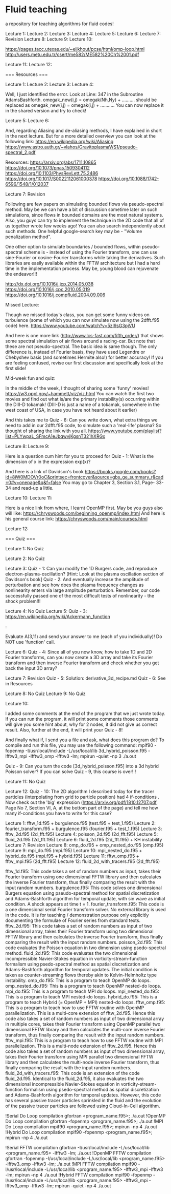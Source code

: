 # Fluid teaching
a repository for teaching algorithms for fluid codes!

Lecture 1: 
Lecture 2: 
Lecture 3: 
Lecture 4: 
Lecture 5: 
Lecture 6: 
Lecture 7: Revision
Lecture 8: 
Lecture 9: 
Lecture 10: 

https://pages.tacc.utexas.edu/~eijkhout/pcse/html/omp-loop.html
http://users.metu.edu.tr/csert/me582/ME582%20Ch%2001.pdf

Lecture 11: 
Lecture 12: 


=== Resources ===

Lecture 1: 
Lecture 2: 
Lecture 3: 
Lecture 4: 

Well, I just identified the error.
Look at Line: 347 in the Subroutine AdamsBashforth.
    omegak_new(i,j) = omegak(Nh,Ny) + ..........
should be replaced as
    omegak_new(i,j) = omegak(i,j) + ...........
You can now replace it in the shared version and try to check!

Lecture 5: 
Lecture 6: 

And, regarding Aliasing and de-aliasing methods, I have explained in short in the next lecture. But for a more detailed overview you can look at the following link:
https://en.wikipedia.org/wiki/Aliasing
https://www.astro.auth.gr/~vlahos/GravitoplasmaWS1/pseudo-spectral_2.pdf

Resources:
https://arxiv.org/abs/1711.10865
https://doi.org/10.1073/pnas.1509304112
https://doi.org/10.1103/PhysRevLett.75.2486
https://doi.org/10.1017/S0022112061000378
https://doi.org/10.1088/1742-6596/1548/1/012037

Lecture 7: Revision

Following are few papers on simulating bounded flows via pseudo-spectral method. May be we can have a bit of discussion sometime later on such simulations, since flows in bounded domains are the most natural systems. Also, you guys can try to implement the technique in the 2D code that all of us together wrote few weeks ago! You can also search independently about such methods. One helpful google-search key may be - "Volume penalization method".

One other option to simulate boundaries / bounded flows, within pseudo-spectral scheme is - instead of using the Fourier transform, one can use sine-Fourier or cosine-Fourier transforms while taking the derivatives. Such libraries are easily available within the FFTW architecture but I had a hard time in the implementation process. May be, young blood can rejuvenate the endeavor!!!

http://dx.doi.org/10.1016/j.jcp.2014.05.038
https://doi.org/10.1016/j.cpc.2010.05.019
https://doi.org/10.1016/j.compfluid.2004.09.006

Missed Lecture:

Though we missed today's class, you can get some funny videos on turbulence (some of which you can now simulate now using the 2dfft.f95 code) here.
https://www.youtube.com/watch?v=5zI9sG3pjVU

And here is one more link (http://www.lcs-fast.com/fifth_order/) that shows some spectral simulation of air flows around a racing-car. But note that these are not pseudo-spectral. The basic idea is same though. The only difference is, instead of Fourier basis, they have used Legendre or Chebyshev basis (and sometimes Hermite also!) for better accuracy! If you are feeling confused, revise our first discussion and specifically look at the first slide!

Mid-week fun and quiz:

In the middle of the week, I thought of sharing some 'funny' movies!
https://w3.pppl.gov/~hammett/viz/viz.html
You can watch the first two movies and find out what is/are the primary instability(s) occurring within the DIII-D tokamak!
(DIII-D is just a name of a tokamak, somewhere in the west coast of USA, in case you have not heard about it earlier)

And this takes me to Quiz - 6:
Can you write down, what extra things we need to add in our 2dfft.f95 code, to simulate such a 'real-life' plasma?
So thought of sharing the link with you all.
https://www.youtube.com/playlist?list=PLYwpaL_SFmcA1eJbqwvjKgsnT321hXRGx


Lecture 8: 
Lecture 9: 

Here is a question cum hint for you to proceed for Quiz - 1:
What is the dimension of x in the expression exp(x)?

And here is a link of Davidson's book
https://books.google.com/books?id=8iW0MDOVr0oC&printsec=frontcover&source=gbs_ge_summary_r&cad=0#v=onepage&q&f=false
You may go to Chapter 3, Section 3.1, Page- 33-34 and read-up a little.

Lecture 10: 
Lecture 11: 

Here is a nice link from where, I learnt OpenMP first. May be you guys also will like:
https://chryswoods.com/beginning_openmp/index.html
And here is his general course link:
https://chryswoods.com/main/courses.html

Lecture 12: 


=== Quiz ===

Lecture 1: No Quiz

Lecture 2: No Quiz

Lecture 3: 
Quiz - 1: Can you modify the 1D Burgers code, and reproduce electron-plasma-oscillation? [Hint: Look at the plasma oscillation section of Davidson's book]
Quiz - 2: And eventually increase the amplitude of perturbation and see how does the plasma frequency changes as nonlinearity enters via large amplitude perturbation. Remember, our code successfully passed one of the most difficult tests of nonlinearity - the shock problem!!!

Lecture 4: No Quiz
Lecture 5: 
Quiz - 3:
https://en.wikipedia.org/wiki/Ackermann_function

:<math> 
\begin{array}{lcl}
\operatorname{A}(0, n) & = & n + 1 \\
\operatorname{A}(m+1, 0) & = & \operatorname{A}(m, 1) \\
\operatorname{A}(m+1, n+1) & = & \operatorname{A}(m, A(m+1, n))
\end{array}
</math>

Evaluate A(3,11) and send your answer to me (each of you individually)! 
Do NOT use 'function' call.

Lecture 6: 
Quiz - 4: Since all of you now know, how to take 1D and 2D Fourier transforms, can you now create a 3D array and take its Fourier transform and then inverse Fourier transform and check whether you get back the input 3D array?

Lecture 7: Revision
Quiz - 5: Solution: derivative_3d_recipe.md
Quiz - 6: See in Resources

Lecture 8: No Quiz
Lecture 9: No Quiz

Lecture 10: 

I added some comments at the end of the program that we just wrote today. If you can run the program, it will print some comments those comments will give you some hint about, why for 2 nodes, it did not give us correct result.
Also, further at the end, it will print your Quiz - 8!

And finally what if, I send you a file and ask, what does this program do?
To compile and run this file, you may use the following command:
mpif90 -fopenmp -I/usr/local/include -L/usr/local/lib 3d_hybrid_poisson.f95 -lfftw3_mpi -lfftw3_omp -lfftw3 -lm; mpirun -quiet -np 3 ./a.out

Quiz - 9: Can you turn the code [3d_hybrid_poisson.f95] into a 3d hybrid Poisson solver?
If you can solve Quiz - 9, this course is over!!!

Lecture 11: No Quiz

Lecture 12: 
Quiz - 10: The 2D algorithm I described today for the tracer particles (interpolating from grid to particle position) had 4 if-conditions . Now check out the 'big' expression (https://arxiv.org/pdf/1810.12707.pdf, Page No 7, Section VI, A, at the bottom part of the page) and tell me how many if-conditions  you have to write for this case?


Lecture 1: fftw_1d.f95 + burgulence.f95 (test.f95 + test_1.f95)
Lecture 2: fourier_transform.f95 + burgulence.f95 (fourier.f95 + test_1.f95)
Lecture 3: fftw_2d.f95 (2d_fft.f95)
Lecture 4: poisson_2d.f95 (2d_fft.f95)
Lecture 5: fluid_2d.f95 (2d_fft.f95)
Lecture 6: fluid_2d.f95 (2d_fft.f95) + KH instability
Lecture 7: Revision
Lecture 8: omp_do.f95 + omp_nested_do.f95 (omp.f95)
Lecture 9: mpi_do.f95 (mpi.f95)
Lecture 10: mpi_nested_do.f95 + hybrid_do.f95 (mpi.f95 + hybrid.f95)
Lecture 11: fftw_omp.f95 + fftw_mpi.f95 (2d_fft.f95)
Lecture 12: fluid_2d_with_tracers.f95 (2d_fft.f95)


fftw_1d.f95: This code takes a set of random numbers as input, takes their Fourier transform using one dimensional FFTW library and then calculates the inverse Fourier transform, thus finally comparing the result with the input random numbers.
burgulence.f95: This code solves one dimensional Burgers equation using pseudo-spectral method for spatial discretization and Adams-Bashforth algorithm for temporal update, with sin wave as initial condition. A shock appears at time t = 1.
fourier_transform.f95: This code is a one dimensional serial Fourier transform solver. No external library is used in the code. It is for teaching / demonstration purpose only explicitly documenting the formulae of Fourier series from standard texts.
fftw_2d.f95: This code takes a set of random numbers as input of two dimensional array, takes their Fourier transform using two dimensional FFTW library and then calculates the inverse Fourier transform, thus finally comparing the result with the input random numbers.
poisson_2d.f95: This code evaluates the Poisson equation in two dimension using psedo-spectral method.
fluid_2d.f95: This code evaluates the two dimensional incompressible Navier-Stokes equation in vorticity-stream-function formalism using psedo-spectral method as spatial discretization and Adams-Bashforth algorithm for temporal updates. The initial condition is taken as counter-streaming flows thereby akin to Kelvin-Helmholtz type instability.
omp_do.f95: This is a program to teach OpenMP do loops.
omp_nested_do.f95: This is a program to teach OpenMP nested-do loops.
mpi_do.f95: This is a program to teach MPI do loops.
mpi_nested_do.f95: This is a program to teach MPI nested-do loops.
hybrid_do.f95: This is a program to teach Hybrid (= OpenMP + MPI) nested-do loops.
fftw_omp.f95: This is a program to teach how to use FFTW routine with OpenMP parallelization. This is a multi-core extension of fftw_2d.f95. Hence this code also takes a set of random numbers as input of two dimensional array in multiple cores, takes their Fourier transform using OpenMP parallel two dimensional FFTW library and then calculates the multi-core inverse Fourier transform, thus finally comparing the result with the input random numbers.
fftw_mpi.f95: This is a program to teach how to use FFTW routine with MPI parallelization. This is a multi-node extension of fftw_2d.f95. Hence this code also takes a set of random numbers as input of two dimensional array, takes their Fourier transform using MPI parallel two dimensional FFTW library and then calculates the multi-node inverse Fourier transform, thus finally comparing the result with the input random numbers.
fluid_2d_with_tracers.f95: This code is an extension of the code fluid_2d.f95. Identical to the fluid_2d.f95, it also evaluates the two dimensional incompressible Navier-Stokes equation in vorticity-stream-function formalism using psedo-spectral method as spatial discretization and Adams-Bashforth algorithm for temporal updates. However, this code has several passive tracer particles sprinkled in the fluid and the evolution of the passive tracer particles are followed using Cloud-In-Cell algorithm.


!Serial Do Loop compilation
gfortran <program_name.f95>; ./a.out
!OpenMP Do Loop compilation
gfortran -fopenmp <program_name.f95>; ./a.out
!MPI Do Loop compilation
mpif90 <program_name.f95>; mpirun -np 4 ./a.out
!Hybrid Do Loop compilation
mpif90 -fopenmp <program_name.f95>; mpirun -np 4 ./a.out

!Serial FFTW compilation
gfortran -I/usr/local/include -L/usr/local/lib <program_name.f95> -lfftw3 -lm; ./a.out
!OpenMP FFTW compilation
gfortran -fopenmp -I/usr/local/include -L/usr/local/lib <program_name.f95> -lfftw3_omp -lfftw3 -lm; ./a.out
!MPI FFTW compilation
mpif90 -I/usr/local/include -L/usr/local/lib <program_name.f95> -lfftw3_mpi -lfftw3 -lm; mpirun -np 4 ./a.out
!Hybrid FFTW compilation
mpif90 -fopenmp -I/usr/local/include -L/usr/local/lib <program_name.f95> -lfftw3_mpi -lfftw3_omp -lfftw3 -lm; mpirun -quiet -np 4 ./a.out
